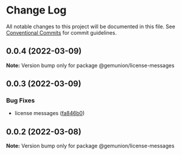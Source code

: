 # Change Log

All notable changes to this project will be documented in this file.
See [Conventional Commits](https://conventionalcommits.org) for commit guidelines.

## 0.0.4 (2022-03-09)

**Note:** Version bump only for package @gemunion/license-messages





## 0.0.3 (2022-03-09)


### Bug Fixes

* license messages ([fa846b0](https://github.com/gemunion/common-packages/commit/fa846b0c4495ee52e6bca71e2c7b33fd037c8282))





## 0.0.2 (2022-03-08)

**Note:** Version bump only for package @gemunion/license-messages
